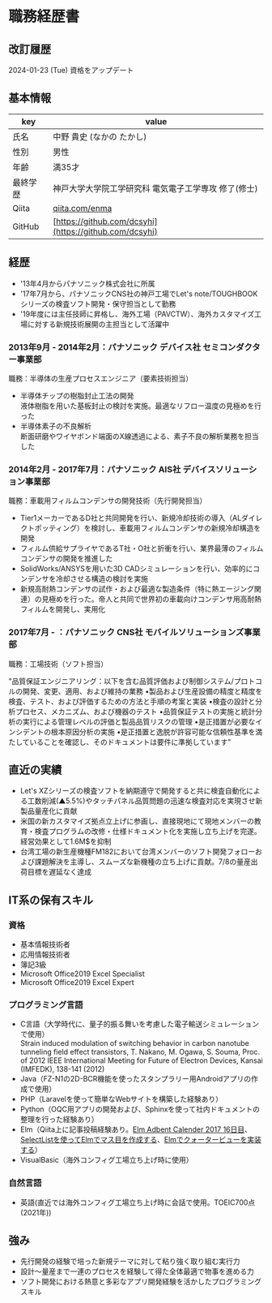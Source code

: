 # 職務経歴書 

## 改訂履歴
2024-01-23 (Tue) 資格をアップデート
## 基本情報

|key|value|
|---|-----|
|氏名|中野 貴史 (なかの たかし)|
|性別|男性|
|年齢|満35才|
|最終学歴|神戸大学大学院工学研究科 電気電子工学専攻 修了(修士)|
|Qiita|[qiita.com/enma](http://qiita.com/enma)|
|GitHub|[https://github.com/dcsyhi](https://github.com/dcsyhi)|


## 経歴

- '13年4月からパナソニック株式会社に所属
- '17年7月から、パナソニックCNS社の神戸工場でLet's note/TOUGHBOOKシリーズの検査ソフト開発・保守担当として勤務	
- '19年度には主任技師に昇格し、海外工場（PAVCTW）、海外カスタマイズ工場に対する新規技術展開の主担当として活躍中

### 2013年9月 - 2014年2月：パナソニック デバイス社 セミコンダクター事業部

職務：半導体の生産プロセスエンジニア（要素技術担当）

- 半導体チップの樹脂封止工法の開発  
液体樹脂を用いた基板封止の検討を実施。最適なリフロー温度の見極めを行った  
- 半導体素子の不良解析  
断面研磨やワイヤボンド端面のX線透過による、素子不良の解析業務を担当した

### 2014年2月 - 2017年7月：パナソニック AIS社 デバイスソリューション事業部

職務：車載用フィルムコンデンサの開発技術（先行開発担当）

- Tier1メーカーであるD社と共同開発を行い、新規冷却技術の導入（ALダイレクトポッティング）を検討し、車載用フィルムコンデンサの新規冷却構造を開発
- フィルム供給サプライヤであるT社・O社と折衝を行い、業界最薄のフィルムコンデンサの開発を推進した
- SolidWorks/ANSYSを用いた3D CADシミュレーションを行い、効率的にコンデンサを冷却させる構造の検討を実施
- 新規高耐熱コンデンサの試作・および最適な製造条件（特に熱エージング関連）の見極めを行った。帝人と共同で世界初の車載向けコンデンサ用高耐熱フィルムを開発し、実用化

### 2017年7月 - ：パナソニック CNS社 モバイルソリューションズ事業部

職務：工場技術（ソフト担当）

"品質保証エンジニアリング：以下を含む品質評価および制御システム/プロトコルの開発、変更、適用、および維持の業務
•製品および生産設備の精度と精度を検査、テスト、および評価するための方法と手順の考案と実装
•検査の設計と分析プロセス、メカニズム、および機器のテスト
•品質保証テストの実施と統計分析の実行による管理レベルの評価と製品品質リスクの管理
•是正措置が必要なインシデントの根本原因分析の実施
•是正措置と逸脱が許容可能な信頼性基準を満たしていることを確認し、そのドキュメントは要件に準拠しています"


## 直近の実績
- Let's XZシリーズの検査ソフトを納期遵守で開発すると共に検査自動化による工数削減(▲5.5%)やタッチパネル品質問題の迅速な検査対応を実現させ新製品量産化に貢献														
- 米国の新カスタマイズ拠点立上げに参画し、直接現地にて現地メンバーの教育・検査プログラムの改修・仕様ドキュメント化を実施し立ち上げを完遂。経営効果として1.6M$を抑制
- 台湾工場の新生産機種FM182において台湾メンバーのソフト開発フォローおよび課題解決を主導し、スムーズな新機種の立ち上げに貢献。7/8の量産出荷目標を遅延なく達成

## IT系の保有スキル

### 資格

- 基本情報技術者
- 応用情報技術者
- 簿記3級
- Microsoft Office2019 Excel Specialist
- Microsoft Office2019 Excel Expert

### プログラミング言語

- C言語（大学時代に、量子的振る舞いを考慮した電子輸送シミュレーションで使用）  
Strain induced modulation of switching behavior in carbon nanotube tunneling field effect transistors,
T. Nakano, M. Ogawa, S. Souma,
Proc. of 2012 IEEE International Meeting for Future of Electron Devices, Kansai (IMFEDK), 138-141 (2012)
- Java（FZ-N1の2D-BCR機能を使ったスタンプラリー用Androidアプリの作成で使用）
- PHP（Laravelを使って簡単なWebサイトを構築した経験あり）
- Python（OQC用アプリの開発および、Sphinxを使って社内ドキュメントの整理を行った経験あり）
- Elm（Qiita上に記事投稿経験あり。[Elm Adbent Calender 2017 16日目](https://qiita.com/enma/items/4f5a6514b6fd3f43b80c)、[SelectListを使ってElmでマス目を作成する](https://qiita.com/enma/items/92d3a33e95c7e6515cef)、[Elmでクォータービューを実装する](https://qiita.com/enma/items/4daad227b05761549e9a)）
- VisualBasic（海外コンフィグ工場立ち上げ時に使用）

### 自然言語

- 英語(直近では海外コンフィグ工場立ち上げ時に会話で使用。TOEIC700点(2021年))

## 強み

- 先行開発の経験で培った新規テーマに対して粘り強く取り組む実行力
- 設計～量産まで一連のプロセスを経験して得た全体最適で物事を進める力
- ソフト開発における熱意と多彩なアプリ開発経験を活かしたプログラミングスキル
